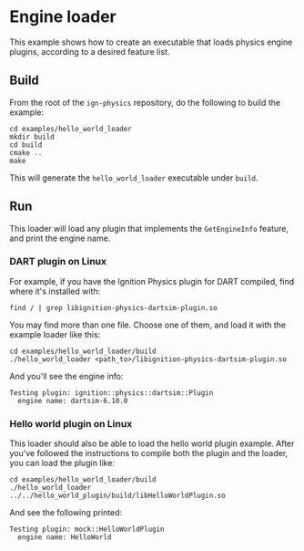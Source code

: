 # Engine loader

This example shows how to create an executable that loads physics engine
plugins, according to a desired feature list.

## Build

From the root of the `ign-physics` repository, do the following to build the example:

~~~
cd examples/hello_world_loader
mkdir build
cd build
cmake ..
make
~~~

This will generate the `hello_world_loader` executable under `build`.

## Run

This loader will load any plugin that implements the `GetEngineInfo` feature,
and print the engine name.

### DART plugin on Linux

For example, if you have the Ignition Physics plugin for DART compiled, find
where it's installed with:

~~~
find / | grep libignition-physics-dartsim-plugin.so
~~~

You may find more than one file. Choose one of them, and load it with
the example loader like this:

~~~
cd examples/hello_world_loader/build
./hello_world_loader <path_to>/libignition-physics-dartsim-plugin.so
~~~

And you'll see the engine info:

~~~
Testing plugin: ignition::physics::dartsim::Plugin
  engine name: dartsim-6.10.0
~~~

### Hello world plugin on Linux

This loader should also be able to load the hello world plugin example.
After you've followed the instructions to compile both the plugin and the
loader, you can load the plugin like:

~~~
cd examples/hello_world_loader/build
./hello_world_loader ../../hello_world_plugin/build/libHelloWorldPlugin.so
~~~

And see the following printed:

~~~
Testing plugin: mock::HelloWorldPlugin
  engine name: HelloWorld
~~~
